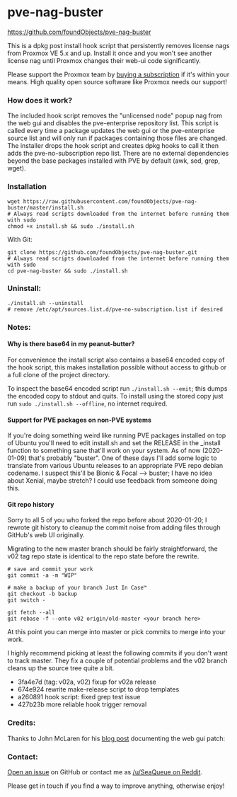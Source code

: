 # pve-nag-buster 
https://github.com/foundObjects/pve-nag-buster

This is a dpkg post install hook script that persistently removes license nags
from Proxmox VE 5.x and up. Install it once and you won't see another license
nag until Proxmox changes their web-ui code significantly.

Please support the Proxmox team by [buying a subscription](https://www.proxmox.com/en/proxmox-ve/pricing) if it's within your
means. High quality open source software like Proxmox needs our support!

### How does it work?

The included hook script removes the "unlicensed node" popup nag from the web
gui and disables the pve-enterprise repository list. This script is called
every time a package updates the web gui or the pve-enterprise source list and
will only run if packages containing those files are changed. The installer
drops the hook script and creates dpkg hooks to call it then adds the
pve-no-subscription repo list. There are no external dependencies beyond the
base packages installed with PVE by default (awk, sed, grep, wget).

### Installation
```
wget https://raw.githubusercontent.com/foundObjects/pve-nag-buster/master/install.sh
# Always read scripts downloaded from the internet before running them with sudo
chmod +x install.sh && sudo ./install.sh
```

With Git:
```
git clone https://github.com/foundObjects/pve-nag-buster.git
# Always read scripts downloaded from the internet before running them with sudo
cd pve-nag-buster && sudo ./install.sh
```

### Uninstall:
```
./install.sh --uninstall
# remove /etc/apt/sources.list.d/pve-no-subscription.list if desired
```

### Notes:
#### Why is there base64 in my peanut-butter?

For convenience the install script also contains a base64 encoded copy of the
hook script, this makes installation possible without access to github or a
full clone of the project directory.

To inspect the base64 encoded script run `./install.sh --emit`; this dumps the
encoded copy to stdout and quits. To install using the stored copy just run
`sudo ./install.sh --offline`, no internet required.

#### Support for PVE packages on non-PVE systems

If you're doing something weird like running PVE packages installed on top of
Ubuntu you'll need to edit install.sh and set the RELEASE in the \_install
function to something sane that'll work on your system.  As of now (2020-01-09)
that's probably "buster". One of these days I'll add some logic to translate
from various Ubuntu releases to an appropriate PVE repo debian codename. I
suspect this'll be Bionic & Focal --> buster; I have no idea about Xenial,
maybe stretch? I could use feedback from someone doing this.

#### Git repo history

Sorry to all 5 of you who forked the repo before about 2020-01-20; I rewrote
git history to cleanup the commit noise from adding files through GitHub's web UI
originally.

Migrating to the new master branch should be fairly straightforward, the v02 tag
repo state is identical to the repo state before the rewrite.

```
# save and commit your work
git commit -a -m "WIP"

# make a backup of your branch Just In Case™
git checkout -b backup
git switch -

git fetch --all
git rebase -f --onto v02 origin/old-master <your branch here>
```
At this point you can merge into master or pick commits to merge into your work.

I highly recommend picking at least the following commits if you don't want to
track master. They fix a couple of potential problems and the v02 branch cleans
up the source tree quite a bit.

* 3fa4e7d (tag: v02a, v02) fixup for v02a release
* 674e924 rewrite make-release script to drop templates
* a260891 hook script: fixed grep test issue
* 427b23b more reliable hook trigger removal

### Credits:

Thanks to John McLaren for his [blog post](https://www.reddit.com/user/seaqueue) documenting the web gui patch:

### Contact:

[Open an issue](https://github.com/foundObjects/pve-nag-buster/issues) on GitHub or contact me as [/u/SeaQueue on Reddit](https://www.reddit.com/user/seaqueue).

Please get in touch if you find a way to improve anything, otherwise enjoy!


